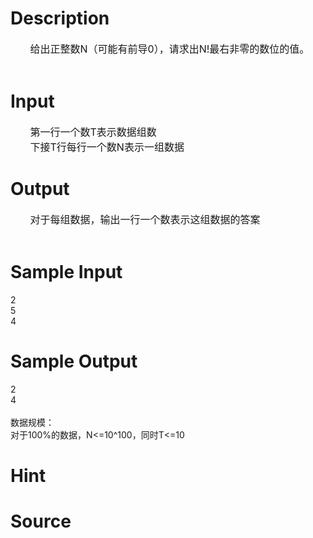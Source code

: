
# Description

<div class="content"><div></div>
<div><span style="font-size: 12pt">       </span><span style="font-size: 12pt">给出正整数</span><span style="font-size: 12pt">N</span><span style="font-size: 12pt">（可能有前导</span><span style="font-size: 12pt">0</span><span style="font-size: 12pt">），请求出</span><span style="font-size: 12pt">N!</span><span style="font-size: 12pt">最右非零的数位的值。</span></div>
<div> </div></div>

# Input

<div class="content"><div><span style="font-size: 12pt">       </span><span style="font-size: 12pt">第一行一个数</span><span style="font-size: 12pt">T</span><span style="font-size: 12pt">表示数据组数</span></div>
<div><span style="font-size: 12pt">       </span><span style="font-size: 12pt">下接</span><span style="font-size: 12pt">T</span><span style="font-size: 12pt">行每行一个数</span><span style="font-size: 12pt">N</span><span style="font-size: 12pt">表示一组数据</span></div>
<p></p></div>

# Output

<div class="content"><div><span style="font-size: 12pt">       </span><span style="font-size: 12pt">对于每组数据，输出一行一个数表示这组数据的答案</span></div>
<div> </div></div>

# Sample Input

<div class="content"><span class="sampledata">       2<br/>
       5<br/>
       4<br/>
</span></div>

# Sample Output

<div class="content"><span class="sampledata">       2<br/>
       4<br/>
 <br/>
数据规模：<br/>
            对于100%的数据，N&lt;=10^100，同时T&lt;=10</span></div>

# Hint

<div class="content"><p></p></div>

# Source

<div class="content"><p><a href="problemset.php?search="></a></p></div>

